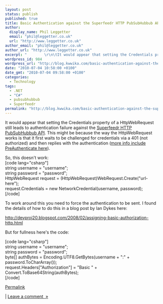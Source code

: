 ```yaml
---
layout: post
status: publish
published: true
title: Basic Authentication against the Superfeedr HTTP PubSubHubbub API using a .NET HttpWebRequest
author:
  display_name: Phil Leggetter
  email: "phil@leggetter.co.uk"
  url: "http://www.leggetter.co.uk"
author_email: "phil@leggetter.co.uk"
author_url: "http://www.leggetter.co.uk"
excerpt: "        \r\n\tIt would appear that setting the Credentials property of a HttpWebRequest still leads to authentication failure against the Superfeedr HTTP PubSubHubbub API. This might be because the way the HttpWebRequest works is that it first waits to be..."
wordpress_id: 984
wordpress_url: "http://blog.kwwika.com/basic-authentication-against-the-superfeedr-h"
date: "2010-07-04 10:58:00 +0100"
date_gmt: "2010-07-04 09:58:00 +0100"
categories:
  - Technology
tags:
  - .NET
  - "C#"
  - pubsubhubbub
  - Superfeedr
permalink: "http://blog.kwwika.com/basic-authentication-against-the-superfeedr-h"
---
```


<p>It would appear that setting the Credentials property of a HttpWebRequest still leads to authentication failure against the <a href="http://superfeedr.com/documentation#pubsubhubbub">Superfeedr HTTP PubSubHubbub API</a>. This might be because the way the HttpWebRequest works is that it first waits to be challenged for credentials via a 401 (not authorized) and then replies with the authentication (<a href="http://www.west-wind.com/weblog/posts/243915.aspx">more info include PreAuthenticate here</a>).</p>
<p>So, this doesn't work:<br />
[code lang="csharp"]<br />
string username = &quot;username&quot;;<br />
string password = &quot;password&quot;;<br />
HttpWebRequest request = (HttpWebRequest)WebRequest.Create(&quot;url-here&quot;);<br />
request.Credentials = new NetworkCredential(username, password);<br />
[/code]</p>
<p>To work around this you need to force the authentication to be sent. I found the details of how to do this in a blog post by Ian Dykes here:</p>
<p><a href="http://devproj20.blogspot.com/2008/02/assigning-basic-authorization-http.html">http://devproj20.blogspot.com/2008/02/assigning-basic-authorization-http.html</a></p>
<p>But for fullness here's the code:</p>
<p>[code lang="csharp"]<br />
string username = &quot;username&quot;;<br />
string password = &quot;password&quot;;<br />
byte[] authBytes = Encoding.UTF8.GetBytes(username + &quot;:&quot; + password.ToCharArray());<br />
request.Headers[&quot;Authorization&quot;] = &quot;Basic &quot; + Convert.ToBase64String(authBytes);<br />
[/code]</p>
<p><a href="http://blog.kwwika.com/basic-authentication-against-the-superfeedr-h">Permalink</a> </p>
<p>	| <a href="http://blog.kwwika.com/basic-authentication-against-the-superfeedr-h#comment">Leave a comment&nbsp;&nbsp;&raquo;</a></p>
